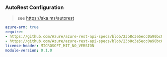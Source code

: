 ### AutoRest Configuration

> see https://aka.ms/autorest

``` yaml
azure-arm: true
require:
- https://github.com/Azure/azure-rest-api-specs/blob/23b8c3e5ecc0a90bc89f93517d7f45ca0b6881d5/specification/apimanagement/resource-manager/readme.md
- https://github.com/Azure/azure-rest-api-specs/blob/23b8c3e5ecc0a90bc89f93517d7f45ca0b6881d5/specification/apimanagement/resource-manager/readme.go.md
license-header: MICROSOFT_MIT_NO_VERSION
module-version: 0.1.0
```